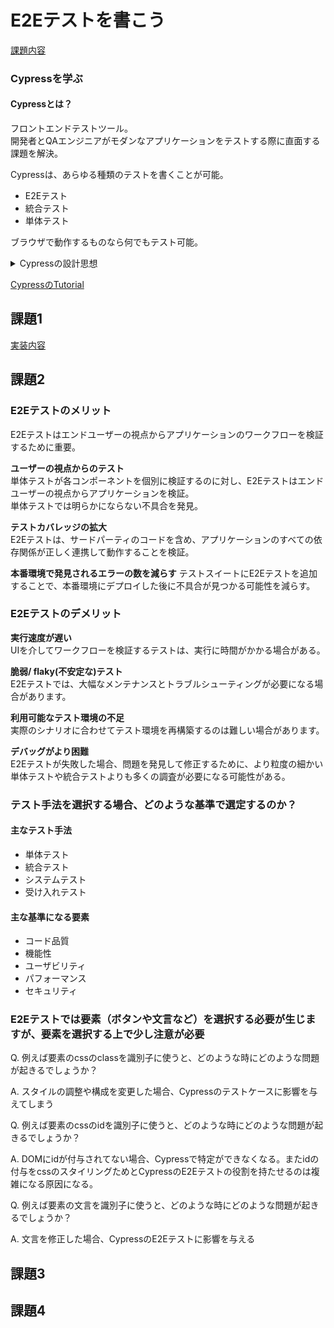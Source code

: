 # E2Eテストを書こう
[課題内容](https://airtable.com/appPxhCPFYGqqN9YU/tblVlFr2q4lIqDKYc/viwX8r6DpCRp80swL/recMbjkUv2nb6eauN?blocks=hide)

### Cypressを学ぶ
#### Cypressとは？
フロントエンドテストツール。  
開発者とQAエンジニアがモダンなアプリケーションをテストする際に直面する課題を解決。

Cypressは、あらゆる種類のテストを書くことが可能。
- E2Eテスト 
- 統合テスト 
- 単体テスト

ブラウザで動作するものなら何でもテスト可能。

<details>
    <summary>Cypressの設計思想</summary>
多くのテストツール（Seleniumなど）は、ブラウザの外側で動作し、ネットワーク越しにリモートコマンドを実行することで動作します。Cypressはその正反対です。Cypressは、あなたのアプリケーションと同じランループで実行されます。
Cypressは、Nodeのserverを利用。Cypress と Node は通信し、同期し、互いの代わりにタスクを実行。
フロントとバックの両方にアクセスすることで、お客様のアプリケーションのイベントにリアルタイムで対応すると同時に、より高い権限を必要とするタスクについてはブラウザの外側で作業。
Cypressは、Web通信を読み取り、その場で変更することで、ネットワーク層で動作します。
これにより、Cypressはブラウザに出入りする全てのものを変更できるだけでなく、ブラウザを自動化する能力を妨げる可能性のあるコードを変更することができます。
Cypressは最終的に自動化プロセス全体を上から下までコントロールし、ブラウザの内側と外側で起こっていることをすべて理解できるユニークな立場にある。
これは、Cypressが他のどのテストツールよりも一貫した結果を提供できることを意味。

Cypressはマシンにローカルにインストールされるため、自動化タスクのためにOSを利用することも可能。
これにより、スクリーンショットの撮影、ビデオの録画、ファイル操作、ネットワーク操作などのタスクの実行が可能。
</details>

[CypressのTutorial](https://github.com/knj-labo/learn_cypress)
## 課題1
[実装内容](https://github.com/knj-labo/app_for_test)
## 課題2
### E2Eテストのメリット
E2Eテストはエンドユーザーの視点からアプリケーションのワークフローを検証するために重要。

**ユーザーの視点からのテスト**  
単体テストが各コンポーネントを個別に検証するのに対し、E2Eテストはエンドユーザーの視点からアプリケーションを検証。  
単体テストでは明らかにならない不具合を発見。  

**テストカバレッジの拡大**  
E2Eテストは、サードパーティのコードを含め、アプリケーションのすべての依存関係が正しく連携して動作することを検証。    

**本番環境で発見されるエラーの数を減らす**
テストスイートにE2Eテストを追加することで、本番環境にデプロイした後に不具合が見つかる可能性を減らす。

### E2Eテストのデメリット
**実行速度が遅い**  
UIを介してワークフローを検証するテストは、実行に時間がかかる場合がある。

**脆弱/ flaky(不安定な)テスト**  
E2Eテストでは、大幅なメンテナンスとトラブルシューティングが必要になる場合があります。

**利用可能なテスト環境の不足**  
実際のシナリオに合わせてテスト環境を再構築するのは難しい場合があります。

**デバッグがより困難**  
E2Eテストが失敗した場合、問題を発見して修正するために、より粒度の細かい単体テストや統合テストよりも多くの調査が必要になる可能性がある。

### テスト手法を選択する場合、どのような基準で選定するのか？
#### 主なテスト手法
- 単体テスト
- 統合テスト
- システムテスト
- 受け入れテスト

#### 主な基準になる要素
- コード品質
- 機能性
- ユーザビリティ
- パフォーマンス
- セキュリティ
### E2Eテストでは要素（ボタンや文言など）を選択する必要が生じますが、要素を選択する上で少し注意が必要
Q. 例えば要素のcssのclassを識別子に使うと、どのような時にどのような問題が起きるでしょうか？  

A. スタイルの調整や構成を変更した場合、Cypressのテストケースに影響を与えてしまう

Q. 例えば要素のcssのidを識別子に使うと、どのような時にどのような問題が起きるでしょうか？

A. DOMにidが付与されてない場合、Cypressで特定ができなくなる。またidの付与をcssのスタイリングためとCypressのE2Eテストの役割を持たせるのは複雑になる原因になる。

Q. 例えば要素の文言を識別子に使うと、どのような時にどのような問題が起きるでしょうか？

A. 文言を修正した場合、CypressのE2Eテストに影響を与える
## 課題3

## 課題4 